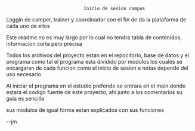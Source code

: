                                  Inicio de sesion campus
Loggin de camper, trainer y coordinador con el fin de da
 la plataforma de cada uno de ellos

Este readme no es muy largo por lo cual no tendra
tabla de contenidos, informacion corta pero precisa

Todos los archivos del proyecto estan en el repocitorio,
 base de datos y el programa como tal
el programa esta dividido por modulos los cuales se
 encargaran de cada funcion como el inicio de sesion e
 notas depende del uso necesario


Al iniciar el programa en el estudio preferido se
 entrara en el main donde estara el codigo fuente de este
proyecto, ahi junto a los comentarios
su guia es sencilla

sus modulos de igual forma estan explicados con sus funciones

--jm
